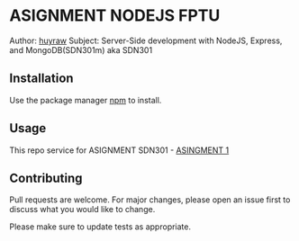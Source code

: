 # ASIGNMENT NODEJS FPTU 
Author: [huyraw](https://github.com/huy-raw)
Subject: Server-Side development with NodeJS, Express, and MongoDB(SDN301m) aka SDN301

## Installation
Use the package manager [npm](https://www.npmjs.com/) to install.

## Usage
This repo service for ASIGNMENT SDN301
    - [ASINGMENT 1](https://github.com/huy-raw/asignment-nodejs-fptu/tree/main/ASIGNMENT_1)

## Contributing
Pull requests are welcome. For major changes, please open an issue first
to discuss what you would like to change.

Please make sure to update tests as appropriate.


